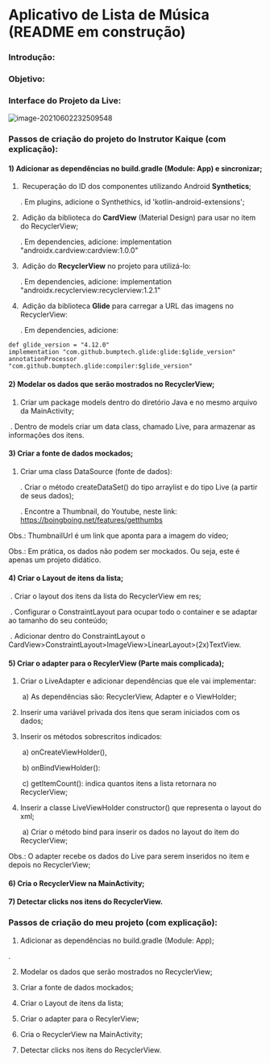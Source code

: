 # Aplicativo de Lista de Música (README em construção)

### Introdução:

### Objetivo:

### Interface do Projeto da Live:
![image-20210602232509548](C:\Users\anagu\AppData\Roaming\Typora\typora-user-images\image-20210602232509548.png)

### Passos de criação do projeto do Instrutor Kaique (com explicação):

#### 1) Adicionar as dependências no build.gradle (Module: App) e sincronizar;

1. ​	Recuperação do ID dos componentes utilizando Android **Synthetics**;

   . Em plugins, adicione o Synthethics, id 'kotlin-android-extensions';

2. ​	Adição da biblioteca do **CardView** (Material Design) para usar no item do RecyclerView;

   . Em dependencies, adicione: implementation "androidx.cardview:cardview:1.0.0"

3. ​	Adição do **RecyclerView** no projeto para utilizá-lo:

   . Em dependencies, adicione: implementation "androidx.recyclerview:recyclerview:1.2.1"

4. ​	Adição da biblioteca **Glide** para carregar a URL das imagens no RecyclerView:

   . Em dependencies, adicione: 

```
def glide_version = "4.12.0"
implementation "com.github.bumptech.glide:glide:$glide_version"
annotationProcessor "com.github.bumptech.glide:compiler:$glide_version"
```



#### 2) Modelar os dados que serão mostrados no RecyclerView; 

1. Criar um package models dentro do diretório Java e no mesmo arquivo da MainActivity;

​		. Dentro de models criar um data class, chamado Live, para armazenar as informações dos itens. 



#### 3) Criar a fonte de dados mockados;

1. Criar uma class DataSource (fonte de dados):

   . Criar o método createDataSet() do tipo arraylist e do tipo Live (a partir de seus dados);

   . Encontre a Thumbnail, do Youtube, neste link: https://boingboing.net/features/getthumbs

Obs.: ThumbnailUrl é um link que aponta para a imagem do vídeo; 

Obs.: Em prática, os dados não podem ser mockados. Ou seja, este é apenas um projeto didático.



#### 4) Criar o Layout de itens da lista;

​	. Criar o layout dos itens da lista do RecyclerView em res;

​	. Configurar o ConstraintLayout para ocupar todo o container e se adaptar ao tamanho do seu conteúdo;

​	. Adicionar dentro do ConstraintLayout o CardView>ConstraintLayout>ImageView>LinearLayout>(2x)TextView.



#### 5) Criar o adapter para o RecylerView (Parte mais complicada);

1. Criar o LiveAdapter e adicionar dependências que ele vai implementar:

   ​	a) As dependências são: RecyclerView, Adapter e o ViewHolder;

2. Inserir uma variável privada dos itens que seram iniciados com os dados;

3. Inserir os métodos sobrescritos indicados: 

   ​	a) onCreateViewHolder(), 

   ​	b) onBindViewHolder(): 

   ​	c) getItemCount(): indica quantos itens a lista retornara no RecyclerView;

4. Inserir a classe LiveViewHolder constructor() que representa o layout do xml;

   ​	a) Criar o método bind para inserir os dados no layout do item do RecyclerView; 

Obs.: O adapter recebe os dados do Live para serem inseridos no item e depois no RecyclerView;

#### 6) Cria o RecyclerView na MainActivity;



#### 7) Detectar clicks nos itens do RecyclerView. 



### Passos de criação do meu projeto (com explicação):

1) Adicionar as dependências no build.gradle (Module: App);

. 

2) Modelar os dados que serão mostrados no RecyclerView; 



3) Criar a fonte de dados mockados;



4) Criar o Layout de itens da lista;



5) Criar o adapter para o RecylerView;



6) Cria o RecyclerView na MainActivity;



7) Detectar clicks nos itens do RecyclerView. 
